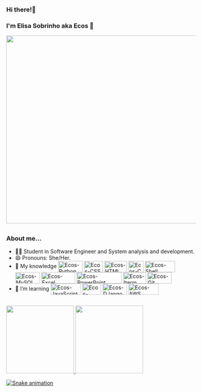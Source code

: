 ### Hi there!👋 
### I'm Elisa Sobrinho aka Ecos 🌿
<div>
  <img width="1000" height="500" src="https://68.media.tumblr.com/cfacacbd5b5a777ad879350d281f6240/tumblr_o0mrvdzLsI1unbtf2o1_500.gif">
</div>

##
### About me...
- 👩‍🎓 Student in Software Engineer and System analysis and development.
- 😄 Pronouns: She/Her.
- 🚀 My knowledge 
  <img align="center" alt="Ecos-Python" height="30" width="65" src="https://img.shields.io/badge/Python-3776AB?style=for-the-badge&logo=python&logoColor=white"/>
  <img align="center" alt="Ecos-CSS" height="30" width="50" src="https://img.shields.io/badge/CSS-239120?&style=for-the-badge&logo=css3&logoColor=white"/>
  <img align="center" alt="Ecos-HTML" height="30" width="60" src="https://img.shields.io/badge/HTML-239120?style=for-the-badge&logo=html5&logoColor=white"/>
  <img align="center" alt="Ecos-C" height="30" width="40" src="https://img.shields.io/badge/C-00599C?style=for-the-badge&logo=c&logoColor=white"/>
  <img align="center" alt="Ecos-Shell" height="30" width="80" src="https://img.shields.io/badge/Shell_Script-121011?style=for-the-badge&logo=gnu-bash&logoColor=white"/>
  <img align="center" alt="Ecos-MySQL" height="30" width="65" src="https://img.shields.io/badge/MySQL-00000F?style=for-the-badge&logo=mysql&logoColor=white"/>
  <img align="center" alt="Ecos-Excel" height="30" width="90" src="https://img.shields.io/badge/Microsoft_Excel-217346?style=for-the-badge&logo=microsoft-excel&logoColor=white"/>
  <img align="center" alt="Ecos-PowerPoint" height="30" width="120" src="https://img.shields.io/badge/Microsoft_PowerPoint-B7472A?style=for-the-badge&logo=microsoft-powerpoint&logoColor=white"/>
  <img align="center" alt="Ecos-Iterm" height="30" width="60" src="https://img.shields.io/badge/iTerm2-000000?style=for-the-badge&logo=iterm2&logoColor=white"/>
  <img align="center" alt="Ecos-Git" height="30" width="65" src="https://img.shields.io/badge/GIT-E44C30?style=for-the-badge&logo=git&logoColor=white"/>  
- 🌱 I’m learning 
  <img align="center" alt="Ecos-JavaScript" height="30" width="80" src="https://img.shields.io/badge/JavaScript-323330?style=for-the-badge&logo=javascript&logoColor=F7DF1E"/>
  <img align="center" alt="Ecos-React" height="30" width="50" src="https://img.shields.io/badge/React-20232A?style=for-the-badge&logo=react&logoColor=61DAFB"/>
  <img align="center" alt="Ecos-DJango" height="30" width="65" src="https://img.shields.io/badge/Django-092E20?style=for-the-badge&logo=django&logoColor=white"/>
  <img align="center" alt="Ecos-AWS" height="30" width="80" src="https://img.shields.io/badge/Amazon_AWS-232F3E?style=for-the-badge&logo=amazon-aws&logoColor=white"/>
    
##

<div>
  <a href="https://github.com/EcosElisa">
  <img height="180em" src="https://github-readme-stats.vercel.app/api?username=EcosElisa&show_icons=true&theme=bear&include_all_commits=true&count_private=true"/>
  <img height="180em" src="https://github-readme-stats.vercel.app/api/top-langs/?username=EcosElisa&layout=compact&langs_count=100&theme=bear"/>
</div>

![Snake animation](https://github.com/EcosElisa/EcosElisa/blob/output/github-contribution-grid-snake.svg)
